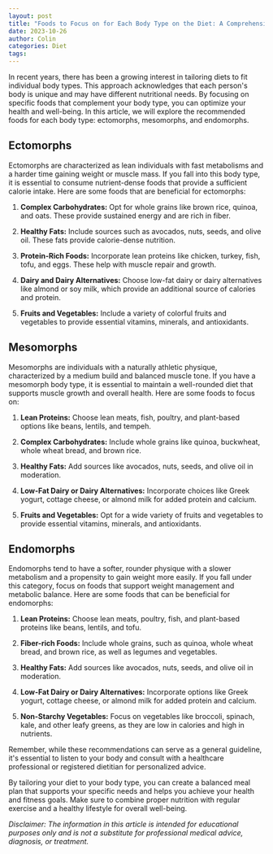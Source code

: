 ```yaml
---
layout: post
title: "Foods to Focus on for Each Body Type on the Diet: A Comprehensive List"
date: 2023-10-26
author: Colin
categories: Diet
tags: 
---
```


In recent years, there has been a growing interest in tailoring diets to fit individual body types. This approach acknowledges that each person's body is unique and may have different nutritional needs. By focusing on specific foods that complement your body type, you can optimize your health and well-being. In this article, we will explore the recommended foods for each body type: ectomorphs, mesomorphs, and endomorphs.

## Ectomorphs

Ectomorphs are characterized as lean individuals with fast metabolisms and a harder time gaining weight or muscle mass. If you fall into this body type, it is essential to consume nutrient-dense foods that provide a sufficient calorie intake. Here are some foods that are beneficial for ectomorphs:

1. **Complex Carbohydrates:** Opt for whole grains like brown rice, quinoa, and oats. These provide sustained energy and are rich in fiber.

2. **Healthy Fats:** Include sources such as avocados, nuts, seeds, and olive oil. These fats provide calorie-dense nutrition.

3. **Protein-Rich Foods:** Incorporate lean proteins like chicken, turkey, fish, tofu, and eggs. These help with muscle repair and growth.

4. **Dairy and Dairy Alternatives:** Choose low-fat dairy or dairy alternatives like almond or soy milk, which provide an additional source of calories and protein.

5. **Fruits and Vegetables:** Include a variety of colorful fruits and vegetables to provide essential vitamins, minerals, and antioxidants.

## Mesomorphs

Mesomorphs are individuals with a naturally athletic physique, characterized by a medium build and balanced muscle tone. If you have a mesomorph body type, it is essential to maintain a well-rounded diet that supports muscle growth and overall health. Here are some foods to focus on:

1. **Lean Proteins:** Choose lean meats, fish, poultry, and plant-based options like beans, lentils, and tempeh.

2. **Complex Carbohydrates:** Include whole grains like quinoa, buckwheat, whole wheat bread, and brown rice.

3. **Healthy Fats:** Add sources like avocados, nuts, seeds, and olive oil in moderation.

4. **Low-Fat Dairy or Dairy Alternatives:** Incorporate choices like Greek yogurt, cottage cheese, or almond milk for added protein and calcium.

5. **Fruits and Vegetables:** Opt for a wide variety of fruits and vegetables to provide essential vitamins, minerals, and antioxidants.

## Endomorphs

Endomorphs tend to have a softer, rounder physique with a slower metabolism and a propensity to gain weight more easily. If you fall under this category, focus on foods that support weight management and metabolic balance. Here are some foods that can be beneficial for endomorphs:

1. **Lean Proteins:** Choose lean meats, poultry, fish, and plant-based proteins like beans, lentils, and tofu.

2. **Fiber-rich Foods:** Include whole grains, such as quinoa, whole wheat bread, and brown rice, as well as legumes and vegetables.

3. **Healthy Fats:** Add sources like avocados, nuts, seeds, and olive oil in moderation.

4. **Low-Fat Dairy or Dairy Alternatives:** Incorporate options like Greek yogurt, cottage cheese, or almond milk for added protein and calcium.

5. **Non-Starchy Vegetables:** Focus on vegetables like broccoli, spinach, kale, and other leafy greens, as they are low in calories and high in nutrients.

Remember, while these recommendations can serve as a general guideline, it's essential to listen to your body and consult with a healthcare professional or registered dietitian for personalized advice.

By tailoring your diet to your body type, you can create a balanced meal plan that supports your specific needs and helps you achieve your health and fitness goals. Make sure to combine proper nutrition with regular exercise and a healthy lifestyle for overall well-being.

*Disclaimer: The information in this article is intended for educational purposes only and is not a substitute for professional medical advice, diagnosis, or treatment.*